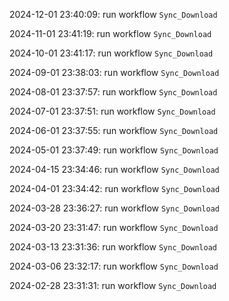 2024-12-01 23:40:09: run workflow `Sync_Download` 

2024-11-01 23:41:19: run workflow `Sync_Download` 

2024-10-01 23:41:17: run workflow `Sync_Download` 

2024-09-01 23:38:03: run workflow `Sync_Download` 

2024-08-01 23:37:57: run workflow `Sync_Download` 

2024-07-01 23:37:51: run workflow `Sync_Download` 

2024-06-01 23:37:55: run workflow `Sync_Download` 

2024-05-01 23:37:49: run workflow `Sync_Download` 

2024-04-15 23:34:46: run workflow `Sync_Download` 

2024-04-01 23:34:42: run workflow `Sync_Download` 

2024-03-28 23:36:27: run workflow `Sync_Download` 

2024-03-20 23:31:47: run workflow `Sync_Download` 

2024-03-13 23:31:36: run workflow `Sync_Download` 

2024-03-06 23:32:17: run workflow `Sync_Download` 

2024-02-28 23:31:31: run workflow `Sync_Download` 


